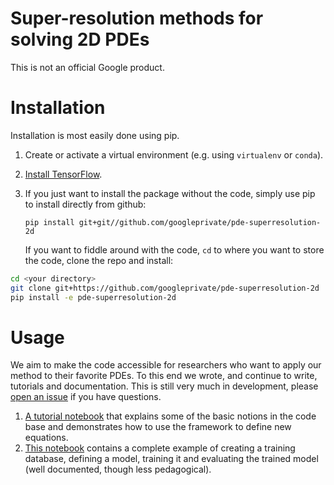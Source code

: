 # Super-resolution methods for solving 2D PDEs

This is not an official Google product.

# Installation
Installation is most easily done using pip.
1. Create or activate a virtual environment (e.g. using `virtualenv` or `conda`).
1. [Install TensorFlow](https://www.tensorflow.org/install/pip).
1. If you just want to install the package without the code,
   simply use pip to install directly from github:
   
   `pip install git+git//github.com/googleprivate/pde-superresolution-2d`
     
    If you want to fiddle around with the code, `cd` to where you want to store the code, 
    clone the repo and install: 
```bash
cd <your directory>
git clone git+https://github.com/googleprivate/pde-superresolution-2d
pip install -e pde-superresolution-2d
```

# Usage
We aim to make the code accessible for researchers who want to apply our method to their favorite PDEs. To this end we wrote, and continue to write, tutorials and documentation.
This is still very much in development, please [open an issue](https://github.com/google-research/data-driven-pdes/issues) if you have questions. 

1. [A tutorial notebook](tutorial/Tutorial.ipynb) that explains some of the basic notions in the code base and demonstrates how to use the framework to define new equations.
2. [This notebook](tutorial/advection_1d.ipynb) contains a complete example of creating a training database, defining a model, training it and evaluating the trained model (well documented, though less pedagogical). 